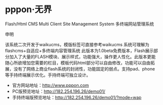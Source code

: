 pppon·无界
=====

Flash/Html CMS Multi Client Site Management System 多终端网站管理系统

申明

该系统二次开发于waikucms，模版标签可直接参考waikucms
系统可理解为flashcms+自适应+多终端内容管理系统
此版本为1.0beta免费版本，Flash展示部分加入了大量的FLASH模块、展示样式，功能强大，操作更人性化。此版本更能随心所欲增加您需要的栏目，模板代码html部分可以自由修改，功能可以自由拓展，没有了网络上商业flash系统的封闭性，功能固定的弱点。支持pad、phone等手持终端展示优化。手持终端可独立设计。

* 官方网站地址：http://www.pppon.com
* PC版预览地址：http://182.254.196.26/demo01/
* 手持终端版预览地址：http://182.254.196.26/demo01/?mode=wap

